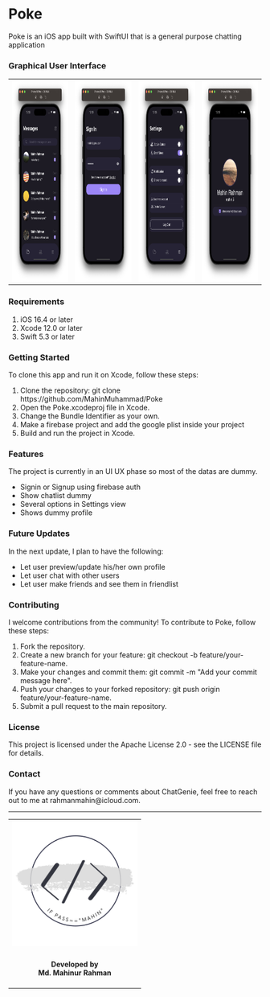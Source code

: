 <h1>Poke</h1>
  Poke is an iOS app built with SwiftUI that is a general purpose chatting application

<h3>Graphical User Interface</h3>
  <table style="border:none">
    <tr>
      <td><img src="Documentation/ChatListView.png" height="400"></td>
      <td><img src="Documentation/SignInView.png" height="400"></td>
      <td><img src="Documentation/SettingsView.png" height="400"></td>
      <td><img src="Documentation/MyProfileView.png" height="400"></td>
     </tr>
  </table>
  
  <h3>Requirements</h3>
    <ol>
        <li>iOS 16.4 or later</li>
        <li>Xcode 12.0 or later</li>
        <li>Swift 5.3 or later</li>
    </ol>

<h3>Getting Started</h3>
  To clone this app and run it on Xcode, follow these steps:

<ol>
    <li>Clone the repository: git clone https://github.com/MahinMuhammad/Poke</li>
    <li>Open the Poke.xcodeproj file in Xcode.</li>
    <li>Change the Bundle Identifier as your own.</li>
    <li>Make a firebase project and add the google plist inside your project</li>
    <li>Build and run the project in Xcode.</li>
</ol> 
  
<h3>Features</h3>
  The project is currently in an UI UX phase so most of the datas are dummy.
<ul>
  <li>Signin or Signup using firebase auth</li>
  <li>Show chatlist dummy</li>
  <li>Several options in Settings view</li>
  <li>Shows dummy profile</li>
</ul>   
  
<h3>Future Updates</h3>
  In the next update, I plan to have the following:
<ul>
  <li>Let user preview/update his/her own profile</li>
  <li>Let user chat with other users</li>
  <li>Let user make friends and see them in friendlist</li>
</ul> 
    
<h3>Contributing</h3>
  I welcome contributions from the community! To contribute to Poke, follow these steps:

<ol>
    <li>Fork the repository.</li>
    <li>Create a new branch for your feature: git checkout -b feature/your-feature-name.</li>
    <li>Make your changes and commit them: git commit -m "Add your commit message here".</li>
    <li>Push your changes to your forked repository: git push origin feature/your-feature-name.</li>
    <li>Submit a pull request to the main repository.</li>
</ol>
  
<h3>License</h3>
  This project is licensed under the Apache License 2.0 - see the LICENSE file for details.

<h3>Contact</h3>
  If you have any questions or comments about ChatGenie, feel free to reach out to me at rahmanmahin@icloud.com.

<hr>
<table style="border:none">
  <tr>  
    <td align="center"><img src="Documentation/mahinsLogo.png" height="250" width="250"></h4></td>
  </tr>
  <tr>  
    <td align="center"><h4>Developed by <br> Md. Mahinur Rahman</h4></td>
  </tr>
</table>
